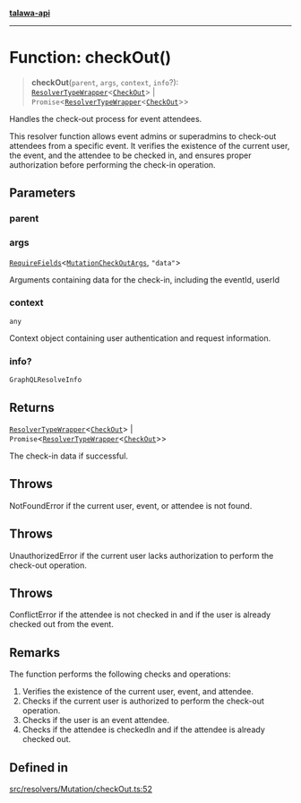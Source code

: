 [**talawa-api**](../../../../README.md)

***

# Function: checkOut()

> **checkOut**(`parent`, `args`, `context`, `info`?): [`ResolverTypeWrapper`](../../../../types/generatedGraphQLTypes/type-aliases/ResolverTypeWrapper.md)\<[`CheckOut`](../../../../types/generatedGraphQLTypes/type-aliases/CheckOut.md)\> \| `Promise`\<[`ResolverTypeWrapper`](../../../../types/generatedGraphQLTypes/type-aliases/ResolverTypeWrapper.md)\<[`CheckOut`](../../../../types/generatedGraphQLTypes/type-aliases/CheckOut.md)\>\>

Handles the check-out process for event attendees.

This resolver function allows event admins or superadmins to check-out attendees from a specific event.
It verifies the existence of the current user, the event, and the attendee to be checked in,
and ensures proper authorization before performing the check-in operation.

## Parameters

### parent

### args

[`RequireFields`](../../../../types/generatedGraphQLTypes/type-aliases/RequireFields.md)\<[`MutationCheckOutArgs`](../../../../types/generatedGraphQLTypes/type-aliases/MutationCheckOutArgs.md), `"data"`\>

Arguments containing data for the check-in, including the eventId, userId

### context

`any`

Context object containing user authentication and request information.

### info?

`GraphQLResolveInfo`

## Returns

[`ResolverTypeWrapper`](../../../../types/generatedGraphQLTypes/type-aliases/ResolverTypeWrapper.md)\<[`CheckOut`](../../../../types/generatedGraphQLTypes/type-aliases/CheckOut.md)\> \| `Promise`\<[`ResolverTypeWrapper`](../../../../types/generatedGraphQLTypes/type-aliases/ResolverTypeWrapper.md)\<[`CheckOut`](../../../../types/generatedGraphQLTypes/type-aliases/CheckOut.md)\>\>

The check-in data if successful.

## Throws

NotFoundError if the current user, event, or attendee is not found.

## Throws

UnauthorizedError if the current user lacks authorization to perform the check-out operation.

## Throws

ConflictError if the attendee is not checked in and if the user is already checked out from the event.

## Remarks

The function performs the following checks and operations:
1. Verifies the existence of the current user, event, and attendee.
2. Checks if the current user is authorized to perform the check-out operation.
3. Checks if the user is an event attendee.
4. Checks if the attendee is checkedIn and if the attendee is already checked out.

## Defined in

[src/resolvers/Mutation/checkOut.ts:52](https://github.com/Suyash878/talawa-api/blob/e4413cec641a837926071678fed3c7f67234e31e/src/resolvers/Mutation/checkOut.ts#L52)
